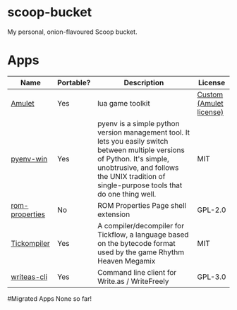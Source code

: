 # scoop-bucket
My personal, onion-flavoured Scoop bucket.

# Apps
| Name                                                           | Portable? | Description                                                                                                                                                                                                               | License                                                                              |
|----------------------------------------------------------------|-----------|---------------------------------------------------------------------------------------------------------------------------------------------------------------------------------------------------------------------------|--------------------------------------------------------------------------------------|
| [Amulet](https://github.com/ianmaclarty/amulet)                | Yes       | lua game toolkit                                                                                                                                                                                                          | [Custom (Amulet license)](https://github.com/ianmaclarty/amulet/blob/master/LICENSE) |
| [pyenv-win](https://github.com/pyenv-win/pyenv-win)            | Yes       | pyenv is a simple python version management tool. It lets you easily switch between multiple versions of Python. It's simple, unobtrusive, and follows the UNIX tradition of single-purpose tools that do one thing well. | MIT                                                                                  |
| [rom-properties](https://github.com/GerbilSoft/rom-properties) | No        | ROM Properties Page shell extension                                                                                                                                                                                       | GPL-2.0                                                                              |
| [Tickompiler](https://github.com/rhmodding/Tickompiler)        | Yes       | A compiler/decompiler for Tickflow, a language based on the bytecode format used by the game Rhythm Heaven Megamix                                                                                                        | MIT                                                                                  |
| [writeas-cli](https://github.com/writeas/writeas-cli)          | Yes       | Command line client for Write.as / WriteFreely                                                                                                                                                                            | GPL-3.0                                                                              |

#Migrated Apps
None so far!
